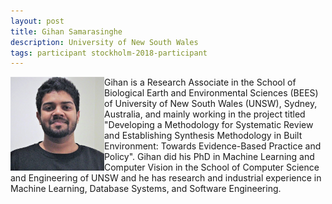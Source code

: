 ```yaml
---
layout: post
title: Gihan Samarasinghe
description: University of New South Wales
tags: participant stockholm-2018-participant
---
```

<img align="left" width="150" height="150" src="/events/2018-04-stockholm/people/samarasinghe_gihan.jpg" alt="Gihan Samarasinghe"/>Gihan is a Research Associate in the School of Biological Earth and Environmental Sciences (BEES) of University of New South Wales (UNSW), Sydney, Australia, and mainly working in the project titled "Developing a Methodology for Systematic Review and Establishing Synthesis Methodology in Built Environment: Towards Evidence-Based Practice and Policy". Gihan did his PhD in Machine Learning and Computer Vision in the School of Computer Science and Engineering of UNSW and he has research and industrial experience in Machine Learning, Database Systems, and Software Engineering.  

<a href="https://twitter.com/gihants87" title="Twitter" target="_blank"
rel="noopener">
  <i class="fa fa-twitter fa-2x" style="color:#4FB3A9"></i>
</a>
